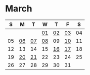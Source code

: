 # March

| S | M | T | W | T | F | S |
|---|---|---|---|---|---|---|
|   |   |   | [01](01.md) | [02](02.md) | [03](03.md) | 04 |
| 05 | [06](06.md) | [07](07.md) | [08](08.md) | 09 | [10](10.md) | 11 |
| 12 | 13 | 14 | 15 | [16](16.md) | [17](17.md) | 18 |
| 19 | [20](20.md) | [21](21.md) | 22 | 23 | 24 | 25 |
| 26 | 27 | 28 | 29 | 30 | 31 |



